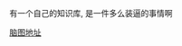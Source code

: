 有一个自己的知识库, 是一件多么装逼的事情啊

[脑图地址][1]


  [1]: http://naotu.baidu.com/file/b862fa8ce7c8991c69d0b31012443d63